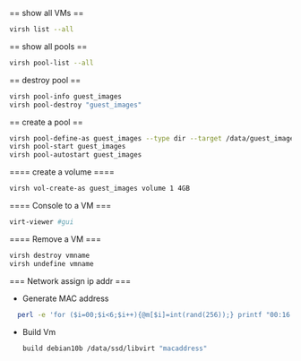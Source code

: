 == show all VMs ==
```bash
virsh list --all
```

== show all pools ==
```bash
virsh pool-list --all
```

== destroy pool ==
```bash
virsh pool-info guest_images
virsh pool-destroy "guest_images"
```

== create a pool ==
```bash
virsh pool-define-as guest_images --type dir --target /data/guest_images
virsh pool-start guest_images
virsh pool-autostart guest_images
```

==== create a volume ====
```bash
virsh vol-create-as guest_images volume 1 4GB
```

==== Console to a VM ===
```bash
virt-viewer #gui
```

==== Remove a VM ===
```bash
virsh destroy vmname
virsh undefine vmname
```

=== Network assign ip addr ===
* Generate MAC address
```bash
  perl -e 'for ($i=00;$i<6;$i++){@m[$i]=int(rand(256));} printf "00:16:3E:%X:%X:%X\n",@m;'
```
* Build Vm
  ```bash
  build debian10b /data/ssd/libvirt "macaddress"
  ```
